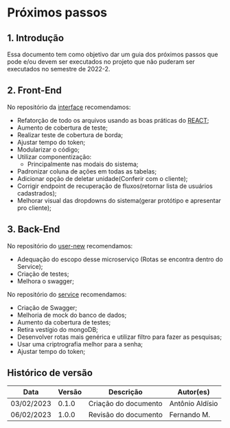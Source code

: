 # Próximos passos

## 1. Introdução

Essa documento tem como objetivo dar um guia dos próximos passos que pode e/ou devem ser executados no projeto que não puderam ser executados no semestre de 2022-2.

## 2. Front-End

No repositório da [interface](https://github.com/fga-eps-mds/2022-2-CAPJu-Interface) recomendamos:

- Refatorção de todo os arquivos usando as boas práticas do [REACT](https://reactjs.org/);
- Aumento de cobertura de teste;
- Realizar teste de cobertura de borda;
- Ajustar tempo do token;
- Modularizar o código;
- Utilizar componentização:
    - Principalmente nas modais do sistema;
- Padronizar coluna de ações em todas as tabelas;
- Adicionar opção de deletar unidade(Conferir com o cliente);
- Corrigir endpoint de recuperação de fluxos(retornar lista de usuários cadastrados);
- Melhorar visual das dropdowns do sistema(gerar protótipo e apresentar pro cliente);

## 3. Back-End

No repositório do [user-new](https://github.com/fga-eps-mds/2022-2-CAPJu-user-new) recomendamos:

- Adequação do escopo desse microserviço (Rotas se encontra dentro do Service);
- Criação de testes;
- Melhora o swagger;

No repositório do [service](https://github.com/fga-eps-mds/2022-2-CAPJu-service) recomendamos:

- Criação de Swagger;
- Melhoria de mock do banco de dados;
- Aumento da cobertura de testes;
- Retira vestígio do mongoDB;
- Desenvolver rotas mais genérica e utilizar filtro para fazer as pesquisas;
- Usar uma criptrografia melhor para a senha;
- Ajustar tempo do token;

## Histórico de versão

| Data | Versão | Descrição | Autor(es) |
| ---- | ------ | --------- | --------- |
| 03/02/2023 | 0.1.0 | Criação do documento | Antônio Aldísio |
| 06/02/2023 | 1.0.0 | Revisão do documento | Fernando M.     |
